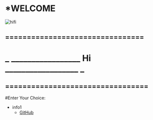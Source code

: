 #                  *WELCOME
![hifi](https://images.unsplash.com/photo-1500622944204-b135684e99fd?ixlib=rb-1.2.1&ixid=eyJhcHBfaWQiOjEyMDd9&w=1000&q=80)
## ================================
#  _  _________________    Hi      __________________     _
## =================================
#Enter Your Choice:
* info1
   * [GitHub](http://google.com)
